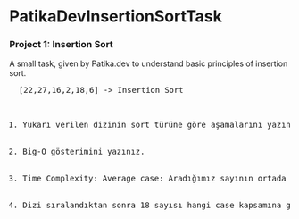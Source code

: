 <h1> PatikaDevInsertionSortTask </h1>

<h3> Project 1: Insertion Sort </h3>
<p>
  A small task, given by Patika.dev to understand basic principles of insertion sort.
</p>
<pre>
  [22,27,16,2,18,6] -> Insertion Sort
<ol>
    <li>Yukarı verilen dizinin sort türüne göre aşamalarını yazınız.</li>
    <li>Big-O gösterimini yazınız.</li>
    <li>Time Complexity: Average case: Aradığımız sayının ortada olması,Worst case: Aradığımız sayının sonda olması, Best case: Aradığımız sayının dizinin en başında olması.</li>
    <li>Dizi sıralandıktan sonra 18 sayısı hangi case kapsamına girer? Yazınız.</li>
</ol>



</pre>
